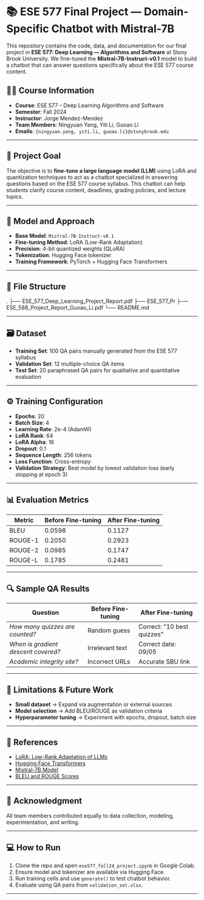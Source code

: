 # 📚 ESE 577 Final Project — Domain-Specific Chatbot with Mistral-7B

This repository contains the code, data, and documentation for our final project in **ESE 577: Deep Learning — Algorithms and Software** at Stony Brook University. We fine-tuned the **Mistral-7B-Instruct-v0.1** model to build a chatbot that can answer questions specifically about the ESE 577 course content.

## 👨‍🏫 Course Information

- **Course**: ESE 577 – Deep Learning Algorithms and Software  
- **Semester**: Fall 2024  
- **Instructor**: Jorge Mendez-Mendez  
- **Team Members**: Ningyuan Yang, Yiti Li, Guoao Li  
- **Emails**: `{ningyuan.yang, yiti.li, guoao.li}@stonybrook.edu`

---

## 🎯 Project Goal

The objective is to **fine-tune a large language model (LLM)** using LoRA and quantization techniques to act as a chatbot specialized in answering questions based on the ESE 577 course syllabus. This chatbot can help students clarify course content, deadlines, grading policies, and lecture topics.

---

## 🧠 Model and Approach

- **Base Model**: `Mistral-7B-Instruct-v0.1`  
- **Fine-tuning Method**: LoRA (Low-Rank Adaptation)  
- **Precision**: 4-bit quantized weights (QLoRA)  
- **Tokenization**: Hugging Face tokenizer  
- **Training Framework**: PyTorch + Hugging Face Transformers

---

## 📁 File Structure
.
├── ESE_577_Deep_Learning_Project_Report.pdf
├── ESE_577_Pr
├── ESE_588_Project_Report_Guoao_Li.pdf
└── README.md

---

## 🗃️ Dataset

- **Training Set**: 100 QA pairs manually generated from the ESE 577 syllabus
- **Validation Set**: 12 multiple-choice QA items
- **Test Set**: 20 paraphrased QA pairs for qualitative and quantitative evaluation

---

## ⚙️ Training Configuration

- **Epochs**: 20
- **Batch Size**: 4
- **Learning Rate**: 2e-4 (AdamW)
- **LoRA Rank**: 64
- **LoRA Alpha**: 16
- **Dropout**: 0.1
- **Sequence Length**: 256 tokens
- **Loss Function**: Cross-entropy
- **Validation Strategy**: Best model by lowest validation loss (early stopping at epoch 3)

---

## 📊 Evaluation Metrics

| Metric        | Before Fine-tuning | After Fine-tuning |
|---------------|--------------------|-------------------|
| BLEU          | 0.0598             | 0.1127            |
| ROUGE-1       | 0.2050             | 0.2923            |
| ROUGE-2       | 0.0985             | 0.1747            |
| ROUGE-L       | 0.1785             | 0.2481            |

---

## 🔍 Sample QA Results

| Question | Before Fine-tuning | After Fine-tuning |
|----------|--------------------|-------------------|
| *How many quizzes are counted?* | Random guess | Correct: "10 best quizzes" |
| *When is gradient descent covered?* | Irrelevant text | Correct date: 09/05 |
| *Academic integrity site?* | Incorrect URLs | Accurate SBU link |

---

## 🚧 Limitations & Future Work

- **Small dataset** → Expand via augmentation or external sources  
- **Model selection** → Add BLEU/ROUGE as validation criteria  
- **Hyperparameter tuning** → Experiment with epochs, dropout, batch size

---

## 🧾 References

- [LoRA: Low-Rank Adaptation of LLMs](https://arxiv.org/abs/2106.09685)  
- [Hugging Face Transformers](https://huggingface.co/docs/transformers)  
- [Mistral-7B Model](https://huggingface.co/mistralai/Mistral-7B-Instruct-v0.1)  
- [BLEU and ROUGE Scores](https://www.aclweb.org/anthology/W04-1013/)

---

## 📎 Acknowledgment

All team members contributed equally to data collection, modeling, experimentation, and writing.

---

## 💻 How to Run

1. Clone the repo and open `ese577_fall24_project.ipynb` in Google Colab.
2. Ensure model and tokenizer are available via Hugging Face.
3. Run training cells and use `generate()` to test chatbot behavior.
4. Evaluate using QA pairs from `validation_set.xlsx`.

---
